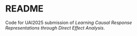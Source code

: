 # README

Code for UAI2025 submission of _Learning Causal Response Representations through
Direct Effect Analysis_.
